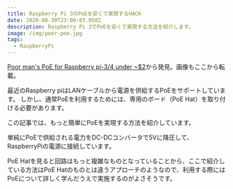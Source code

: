```yaml
---
title: Raspberry Pi 3のPoEを安くで実現するHACK
date: 2020-08-30T23:00:03.050Z
description: Raspberry Pi 3でPoEを安くで実現する方法を紹介します。
image: /img/poor-poe.jpg
tags:
  - RaspberryPi
---
```

[Poor man's PoE for Raspberry pi-3/4 under ~$2](http://albert-david.blogspot.com/2019/09/poor-mans-poe-for-raspberry-pi-3-under-2.html)から発見。画像もここから転載。

最近のRaspberry piはLANケーブルから電源を供給するPoEをサポートしています。
しかし、通常PoEを利用するためには、専用のボード（PoE Hat）を取り付ける必要があります。

この記事では、もっと簡単にPoEを実現する方法を紹介しています。

単純にPoEで供給される電力をDC-DCコンバータで5Vに降圧して、RaspberryPiの電源に接続しています。

PoE Hatを見ると回路はもっと複雑なものとなっていることから、ここで紹介している方法はPoE Hatのものとは違うアプローチのようなので、利用する際にはPoEについて詳しく学んだうえで実施するのがよさそうです。

